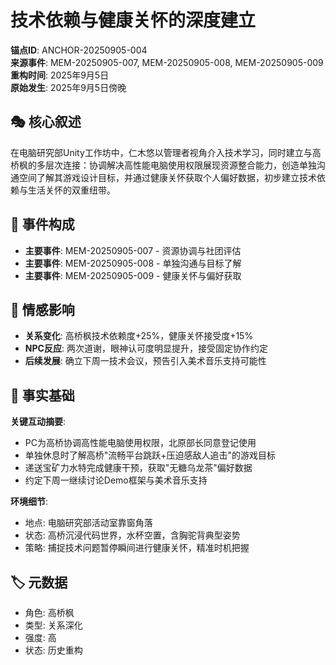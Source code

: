 # 技术依赖与健康关怀的深度建立

**锚点ID**: ANCHOR-20250905-004  
**来源事件**: MEM-20250905-007, MEM-20250905-008, MEM-20250905-009  
**重构时间**: 2025年9月5日  
**原始发生**: 2025年9月5日傍晚

## 🎭 核心叙述
在电脑研究部Unity工作坊中，仁木悠以管理者视角介入技术学习，同时建立与高桥枫的多层次连接：协调解决高性能电脑使用权限展现资源整合能力，创造单独沟通空间了解其游戏设计目标，并通过健康关怀获取个人偏好数据，初步建立技术依赖与生活关怀的双重纽带。

## 🔗 事件构成
- **主要事件**: MEM-20250905-007 - 资源协调与社团评估
- **主要事件**: MEM-20250905-008 - 单独沟通与目标了解
- **主要事件**: MEM-20250905-009 - 健康关怀与偏好获取

## 💫 情感影响
- **关系变化**: 高桥枫技术依赖度+25%，健康关怀接受度+15%
- **NPC反应**: 两次道谢，眼神认可度明显提升，接受固定协作约定
- **后续发展**: 确立下周一技术会议，预告引入美术音乐支持可能性

## 📝 事实基础
**关键互动摘要**:
- PC为高桥协调高性能电脑使用权限，北原部长同意登记使用
- 单独休息时了解高桥"流畅平台跳跃+压迫感敌人追击"的游戏目标
- 递送宝矿力水特完成健康干预，获取"无糖乌龙茶"偏好数据
- 约定下周一继续讨论Demo框架与美术音乐支持

**环境细节**:
- 地点: 电脑研究部活动室靠窗角落
- 状态: 高桥沉浸代码世界，水杯空置，含胸驼背典型姿势
- 策略: 捕捉技术问题暂停瞬间进行健康关怀，精准时机把握

## 🏷️ 元数据
- 角色: 高桥枫
- 类型: 关系深化
- 强度: 高
- 状态: 历史重构